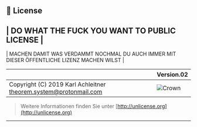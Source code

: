 ## 📄 License

| DO WHAT THE FUCK YOU WANT TO PUBLIC LICENSE |
---
| MACHEN DAMIT WAS VERDAMMT NOCHMAL DU AUCH IMMER MIT DIESER ÖFFENTLICHE LIZENZ MACHEN WILST |

| | Version.02  |
|- | -|
| Copyright (C) 2019 Karl Achleitner theorem.system@protonmail.com |![Crown](/cdn-gw/img/WTFPL/wtfpl-badge-4.png) |
  > Weitere Informationen finden Sie unter [http://unlicense.org](http://unlicense.org)
  ---
